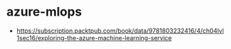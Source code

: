 # azure-mlops


* https://subscription.packtpub.com/book/data/9781803232416/4/ch04lvl1sec16/exploring-the-azure-machine-learning-service
